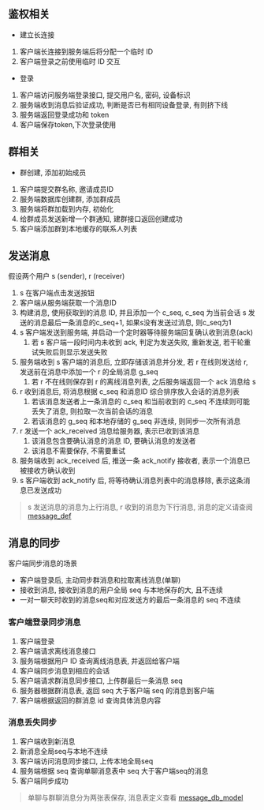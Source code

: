 ## 鉴权相关

- 建立长连接

1. 客户端长连接到服务端后将分配一个临时 ID
2. 客户端登录之前使用临时 ID 交互

- 登录

1. 客户端访问服务端登录接口, 提交用户名, 密码, 设备标识
2. 服务端收到消息后验证成功, 判断是否已有相同设备登录, 有则挤下线
3. 服务端返回登录成功和 token
4. 客户端保存token,下次登录使用

## 群相关

- 群创建, 添加初始成员

1. 客户端提交群名称, 邀请成员ID
2. 服务端数据库创建群, 添加群成员
3. 服务端将群加载到内存, 初始化
4. 给群成员发送新增一个群通知, 建群接口返回创建成功
5. 客户端添加群到本地缓存的联系人列表

## 发送消息

假设两个用户 s (sender), r (receiver)

1. s 在客户端点击发送按钮
2. 客户端从服务端获取一个消息ID
3. 构建消息, 使用获取到的消息 ID, 并且添加一个 c_seq, c_seq 为当前会话 s 发送的消息最后一条消息的c_seq+1, 如果s没有发送过消息, 则c_seq为1
4. s 客户端发送到服务端, 并启动一个定时器等待服务端回复确认收到消息(ack)
    1. 若 s 客户端一段时间内未收到 ack, 判定为发送失败, 重新发送, 若干轮重试失败后则显示发送失败
5. 服务端收到 s 客户端的消息后, 立即存储该消息并分发, 若 r 在线则发送给 r, 发送前在消息中添加一个 r 的全局消息 g_seq
    1. 若 r 不在线则保存到 r 的离线消息列表, 之后服务端返回一个 ack 消息给 s
6. r 收到消息后, 将消息根据 c_seq 和消息ID 综合排序放入会话的消息列表
    1. 若该消息发送者上一条消息的 c_seq 和当前收到的 c_seq 不连续则可能丢失了消息, 则拉取一次当前会话的消息
    2. 若该消息的 g_seq 和本地存储的 g_seq 非连续, 则同步一次所有消息
7. r 发送一个 ack_received 消息给服务器, 表示已收到该消息
    1. 该消息包含要确认消息的消息 ID, 要确认消息的发送者
    2. 该消息不需要保存, 不需要重试
8. 服务端收到 ack_received 后, 推送一条 ack_notify 接收者, 表示一个消息已被接收方确认收到
9. s 客户端收到 ack_notify 后, 将等待确认消息列表中的消息移除, 表示这条消息已发送成功

> s 发送消息的消息为上行消息, r 收到的消息为下行消息, 消息的定义请查阅 [message_def](message_def.md)

## 消息的同步

客户端同步消息的场景

- 客户端登录后, 主动同步群消息和拉取离线消息(单聊)
- 接收到消息, 接收到消息的用户全局 seq 与本地保存的大, 且不连续
- 一对一聊天时收到的消息seq和对应发送方的最后一条消息的 seq 不连续

### 客户端登录同步消息

1. 客户端登录
2. 客户端请求离线消息接口
3. 服务端根据用户 ID 查询离线消息表, 并返回给客户端
4. 客户端同步消息到相应的会话
5. 客户端请求群消息同步接口, 上传群最后一条消息 seq
6. 服务器根据群消息表, 返回 seq 大于客户端 seq 的消息到客户端
7. 客户端根据返回的群消息 id 查询具体消息内容

### 消息丢失同步

1. 客户端收到新消息
2. 新消息全局seq与本地不连续
3. 客户端访问消息同步接口, 上传本地全局seq
4. 服务端根据 seq 查询单聊消息表中 seq 大于客户端seq的消息
5. 客户端同步成功

> 单聊与群聊消息分为两张表保存, 消息表定义查看 [message_db_model](img/message_db_model.png)